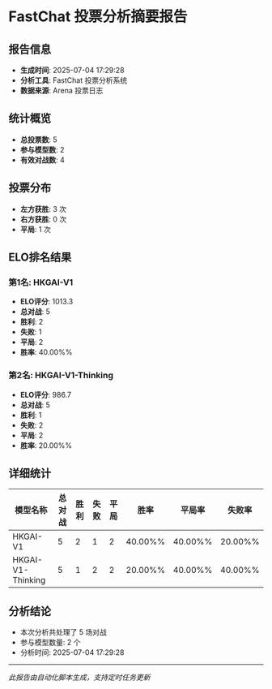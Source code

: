 # FastChat 投票分析摘要报告

## 报告信息
- **生成时间**: 2025-07-04 17:29:28
- **分析工具**: FastChat 投票分析系统
- **数据来源**: Arena 投票日志

## 统计概览
- **总投票数**: 5
- **参与模型数**: 2
- **有效对战数**: 4

## 投票分布
- **左方获胜**: 3 次
- **右方获胜**: 0 次
- **平局**: 1 次

## ELO排名结果
### 第1名: HKGAI-V1
- **ELO评分**: 1013.3
- **总对战**: 5
- **胜利**: 2
- **失败**: 1
- **平局**: 2
- **胜率**: 40.00%%

### 第2名: HKGAI-V1-Thinking
- **ELO评分**: 986.7
- **总对战**: 5
- **胜利**: 1
- **失败**: 2
- **平局**: 2
- **胜率**: 20.00%%

## 详细统计

| 模型名称 | 总对战 | 胜利 | 失败 | 平局 | 胜率 | 平局率 | 失败率 |
|---------|--------|------|------|------|------|--------|--------|
| HKGAI-V1 | 5 | 2 | 1 | 2 | 40.00%% | 40.00%% | 20.00%% |
| HKGAI-V1-Thinking | 5 | 1 | 2 | 2 | 20.00%% | 40.00%% | 40.00%% |

## 分析结论
- 本次分析共处理了 5 场对战
- 参与模型数量: 2 个
- 分析时间: 2025-07-04 17:29:28

---
*此报告由自动化脚本生成，支持定时任务更新*
